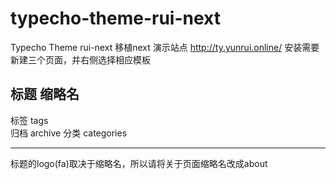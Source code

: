 # typecho-theme-rui-next
Typecho Theme rui-next  移植next
演示站点 http://ty.yunrui.online/
安装需要新建三个页面，并右侧选择相应模板

标题	缩略名	
---
标签  	tags	
归档  	archive	
分类  	categories

-----

标题的logo(fa)取决于缩略名，所以请将关于页面缩略名改成about
